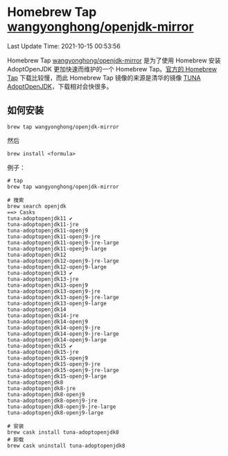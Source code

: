 # Homebrew Tap [wangyonghong/openjdk-mirror](https://github.com/wangyonghong/homebrew-openjdk-mirror)

Last Update Time: 2021-10-15 00:53:56

Homebrew Tap [wangyonghong/openjdk-mirror](https://github.com/wangyonghong/homebrew-openjdk-mirror) 是为了使用 Homebrew 安装 AdoptOpenJDK 更加快速而维护的一个 Homebrew Tap。[官方的 Homebrew Tap](https://github.com/AdoptOpenJDK/homebrew-openjdk) 下载比较慢，而此 Homebrew Tap 镜像的来源是清华的镜像 [TUNA AdoptOpenJDK](https://mirrors.tuna.tsinghua.edu.cn/AdoptOpenJDK/)，下载相对会快很多。

## 如何安装

```shell
brew tap wangyonghong/openjdk-mirror
```

然后

```shell
brew install <formula>
```

例子：

```shell
# tap
brew tap wangyonghong/openjdk-mirror

# 搜索
brew search openjdk
==> Casks
tuna-adoptopenjdk11 ✔
tuna-adoptopenjdk11-jre
tuna-adoptopenjdk11-openj9
tuna-adoptopenjdk11-openj9-jre
tuna-adoptopenjdk11-openj9-jre-large
tuna-adoptopenjdk11-openj9-large
tuna-adoptopenjdk12
tuna-adoptopenjdk12-openj9-jre-large
tuna-adoptopenjdk12-openj9-large
tuna-adoptopenjdk13 ✔
tuna-adoptopenjdk13-jre
tuna-adoptopenjdk13-openj9
tuna-adoptopenjdk13-openj9-jre
tuna-adoptopenjdk13-openj9-jre-large
tuna-adoptopenjdk13-openj9-large
tuna-adoptopenjdk14
tuna-adoptopenjdk14-jre
tuna-adoptopenjdk14-openj9
tuna-adoptopenjdk14-openj9-jre
tuna-adoptopenjdk14-openj9-jre-large
tuna-adoptopenjdk14-openj9-large
tuna-adoptopenjdk15 ✔
tuna-adoptopenjdk15-jre
tuna-adoptopenjdk15-openj9
tuna-adoptopenjdk15-openj9-jre
tuna-adoptopenjdk15-openj9-jre-large
tuna-adoptopenjdk15-openj9-large
tuna-adoptopenjdk8
tuna-adoptopenjdk8-jre
tuna-adoptopenjdk8-openj9
tuna-adoptopenjdk8-openj9-jre
tuna-adoptopenjdk8-openj9-jre-large
tuna-adoptopenjdk8-openj9-large

# 安装
brew cask install tuna-adoptopenjdk8
# 卸载
brew cask uninstall tuna-adoptopenjdk8
```
